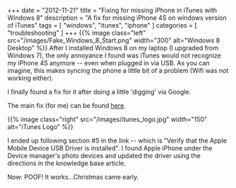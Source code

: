 +++
date = "2012-11-21"
title = "Fixing for missing iPhone in iTunes with Windows 8"
description = "A fix for missing iPhone 4S on windows version of iTunes"
tags = [ "windows", "itunes", "iphone" ]
categories = [
  "troubleshooting"
]
+++
{{% image class="left" src="/images/Fake_Windows_8_Start.png" width="300" alt="Windows 8 Desktop" %}}
After I installed Windows 8 on my laptop (I upgraded from Windows 7), the only annoyance I found was iTunes would not recognize my iPhone 4S anymore -- even when plugged in via USB. As you can imagine, this makes syncing the phone a little bit of a problem (Wifi was not working either).

I finally found a fix for it after doing a little 'digging' via Google.

The main fix (for me) can be found [here](http://support.apple.com/kb/TS1538).

{{% image class="right" src="/images/itunes_logo.jpg" width="150" alt="iTunes Logo" %}}

I ended up following section #5 in the link -- which is "Verify that the Apple Mobile Device USB Driver is installed". 
I found Apple iPhone under the Device manager's photo devices and updated the driver using the directions in the knowledge base article. 

Now: POOF! It works...Christmas came early.